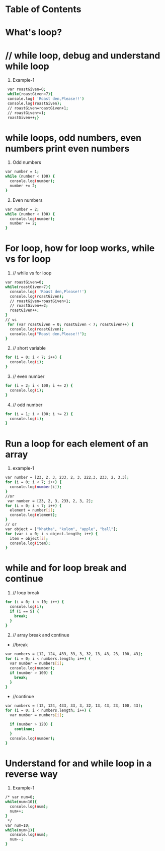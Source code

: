  # Table of Contents
 # What's loop?
 # // while loop, debug and understand while loop
 1. Example-1
 ```sh
  var roastGiven=0;
  while(roastGiven<7){
  console.log( 'Roast den,Please!!')
  console.log(roastGiven);
  // roastGiven=roastGiven+1;
  // roastGiven+=1;
  roastGiven++;}
 ```
# while loops, odd numbers, even numbers print even numbers 
1. Odd numbers
```sh
var number = 1;
while (number < 100) {
  console.log(number);
  number += 2;
}
```
2. Even numbers
```sh
var number = 2;
while (number < 100) {
  console.log(number);
  number += 2;
}
```
# For loop, how for loop works, while vs for loop
1. // while vs for loop
```sh
var roastGiven=0;
while(roastGiven<7){
  console.log( 'Roast den,Please!!')
  console.log(roastGiven);
  // roastGiven=roastGiven+1;
  // roastGiven+=2;
  roastGiven++;
}  
// vs
 for (var roastGiven = 0; roastGiven < 7; roastGiven++) {
  console.log(roastGiven);
  console.log("Roast den,Please!!");
} 
```
2. // short variable
```sh
for (i = 0; i < 7; i++) {
  console.log(i);
}
```
3. //  even number
```sh
for (i = 2; i < 100; i += 2) {
  console.log(i);
}
```
4. // odd number
```sh
for (i = 1; i < 100; i += 2) {
  console.log(i);
}
```
# Run a loop for each element of an array
1. example-1
```sh
var number = [23, 2, 3, 233, 2, 3, 222,3, 233, 2, 3,3];
for (i = 0; i < 7; i++) {
  console.log(number[i]);
}
//or
 var number = [23, 2, 3, 233, 2, 3, 2];
for (i = 0; i < 7; i++) {
  element = number[i];
  console.log(element);
}
// or 
var object = ["khatha", "kolom", "apple", "ball"];
for (var i = 0; i < object.length; i++) {
  item = object[i];
  console.log(item);
}
```
# while and for loop break and continue
1. // loop break
```sh
for (i = 0; i < 10; i++) {
  console.log(i);
  if (i == 5) {
    break;
  }
} 
```
2. // array break and continue
- //break
```sh
var numbers = [12, 124, 433, 33, 3, 32, 13, 43, 23, 100, 43];
for (i = 0; i < numbers.length; i++) {
  var number = numbers[i];
  console.log(number);
  if (number > 100) {
    break;
  }
}  
```
- //continue
```sh
var numbers = [12, 124, 433, 33, 3, 32, 13, 43, 23, 100, 43];
for (i = 0; i < numbers.length; i++) {
  var number = numbers[i];

  if (number > 120) {
    continue; 
  }
  console.log(number);
} 
```

# Understand for and while loop in a reverse way
1. Example-1
```sh
/* var num=0;
while(num<10){
  console.log(num);
  num++;
}
 */
var num=10;
while(num>1){
  console.log(num);
  num--;
}
```